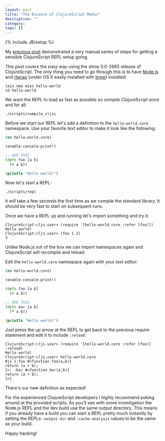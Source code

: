 ```yaml
---
layout: post
title: "The Essence of ClojureScript Redux"
description: ""
category: 
tags: []
---
```

{% include JB/setup %}

My
[previous post](http://swannodette.github.io/2014/12/31/the-old-way-the-new-way)
demonstrated a very manual series of steps for getting a sensible
ClojureScript REPL setup going.

This post covers the *easy* way using the shiny 0.0-2665 release of
ClojureScript. The only thing you need to go through this is to have
[Node.js](http://nodejs.org/) and
[rlwrap](http://utopia.knoware.nl/~hlub/uck/rlwrap/) (under OS X
easily installed with [brew](http://brew.sh)) installed:

```
lein new mies hello-world
cd hello-world
```

We want the REPL to load as fast as possible so compile
ClojureScript once and for all:

```
./scripts/compile_cljsc
```

Before we start our REPL let's add a definition to the
`hello-world.core` namespace. Use your favorite text editor
to make it look like the following:

```clj
(ns hello-world.core)

(enable-console-print!)

;; ADD THIS
(defn foo [a b]
  (+ a b))

(println "Hello world!")
```

Now let's start a REPL:

```
./scripts/repl
```

It will take a few seconds the first time as we compile the standard
library. It should be very fast to start on subsequent runs.

Once we have a REPL up and running let's import something and try it:

```
ClojureScript:cljs.user> (require '[hello-world.core :refer [foo]])
Hello world!
ClojureScript:cljs.user> (foo 1 2)
3
```

Unlike Node.js out of the box we can import namespaces again and
ClojureScript will recompile and reload:

Edit the `hello-world.core` namespace again with your text editor:

```clj
(ns hello-world.core)

(enable-console-print!)

(defn foo [a b]
  (+ a b))

;; ADD THIS
(defn bar [a b]
  (* a b))

(println "Hello world!")
```

Just press the up arrow at the REPL to get back to the previous
require statement and edit it to include `:reload`:

```
ClojureScript:cljs.user> (require '[hello-world.core :refer [foo]] :reload)
Hello world!
ClojureScript:cljs.user> hello-world.core
#js {:foo #<function foo(a,b){
return (a + b);
}>, :bar #<function bar(a,b){
return (a + b);
}>}
```

There's our new definition as expected!

For the experienced ClojureScript developers I highly recommend poking
around at the provided scripts. As you'll see with some investigation
the Node.js REPL and the dev build use the same output directory. This
means if you already have a build you can start a REPL pretty much
instantly by setting the REPLs `:output-dir` and `:cache-analysis`
values to be the same as your build.

Happy hacking!
